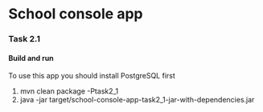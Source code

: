 # School console app

### Task 2.1<br/>


#### Build and run

To use this app you should install PostgreSQL first

1) mvn clean package -Ptask2_1 <br />
2) java -jar target/school-console-app-task2_1-jar-with-dependencies.jar